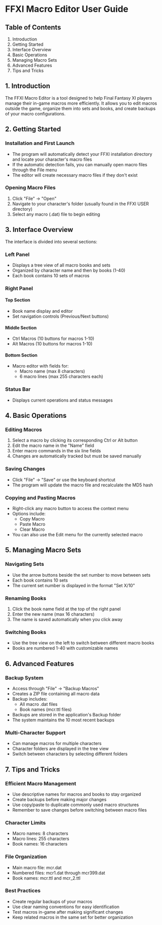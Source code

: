 # FFXI Macro Editor User Guide

## Table of Contents
1. Introduction
2. Getting Started
3. Interface Overview
4. Basic Operations
5. Managing Macro Sets
6. Advanced Features
7. Tips and Tricks

## 1. Introduction

The FFXI Macro Editor is a tool designed to help Final Fantasy XI players manage their in-game macros more efficiently. It allows you to edit macros outside the game, organize them into sets and books, and create backups of your macro configurations.

## 2. Getting Started

### Installation and First Launch
- The program will automatically detect your FFXI installation directory and locate your character's macro files
- If the automatic detection fails, you can manually open macro files through the File menu
- The editor will create necessary macro files if they don't exist

### Opening Macro Files
1. Click "File" → "Open"
2. Navigate to your character's folder (usually found in the FFXI USER directory)
3. Select any macro (.dat) file to begin editing

## 3. Interface Overview

The interface is divided into several sections:

### Left Panel
- Displays a tree view of all macro books and sets
- Organized by character name and then by books (1-40)
- Each book contains 10 sets of macros

### Right Panel
#### Top Section
- Book name display and editor
- Set navigation controls (Previous/Next buttons)

#### Middle Section
- Ctrl Macros (10 buttons for macros 1-10)
- Alt Macros (10 buttons for macros 1-10)

#### Bottom Section
- Macro editor with fields for:
  - Macro name (max 8 characters)
  - 6 macro lines (max 255 characters each)

### Status Bar
- Displays current operations and status messages

## 4. Basic Operations

### Editing Macros
1. Select a macro by clicking its corresponding Ctrl or Alt button
2. Edit the macro name in the "Name" field
3. Enter macro commands in the six line fields
4. Changes are automatically tracked but must be saved manually

### Saving Changes
- Click "File" → "Save" or use the keyboard shortcut
- The program will update the macro file and recalculate the MD5 hash

### Copying and Pasting Macros
- Right-click any macro button to access the context menu
- Options include:
  - Copy Macro
  - Paste Macro
  - Clear Macro
- You can also use the Edit menu for the currently selected macro

## 5. Managing Macro Sets

### Navigating Sets
- Use the arrow buttons beside the set number to move between sets
- Each book contains 10 sets
- The current set number is displayed in the format "Set X/10"

### Renaming Books
1. Click the book name field at the top of the right panel
2. Enter the new name (max 16 characters)
3. The name is saved automatically when you click away

### Switching Books
- Use the tree view on the left to switch between different macro books
- Books are numbered 1-40 with customizable names

## 6. Advanced Features

### Backup System
- Access through "File" → "Backup Macros"
- Creates a ZIP file containing all macro data
- Backup includes:
  - All macro .dat files
  - Book names (mcr.ttl files)
- Backups are stored in the application's Backup folder
- The system maintains the 10 most recent backups

### Multi-Character Support
- Can manage macros for multiple characters
- Character folders are displayed in the tree view
- Switch between characters by selecting different folders

## 7. Tips and Tricks

### Efficient Macro Management
- Use descriptive names for macros and books to stay organized
- Create backups before making major changes
- Use copy/paste to duplicate commonly used macro structures
- Remember to save changes before switching between macro files

### Character Limits
- Macro names: 8 characters
- Macro lines: 255 characters
- Book names: 16 characters

### File Organization
- Main macro file: mcr.dat
- Numbered files: mcr1.dat through mcr399.dat
- Book names: mcr.ttl and mcr_2.ttl

### Best Practices
- Create regular backups of your macros
- Use clear naming conventions for easy identification
- Test macros in-game after making significant changes
- Keep related macros in the same set for better organization

